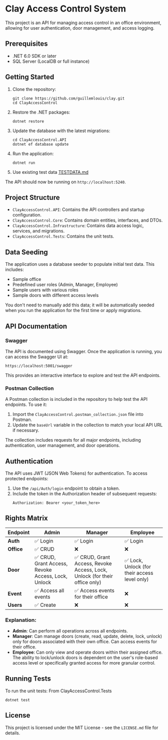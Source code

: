 # Clay Access Control System

This project is an API for managing access control in an office environment, allowing for user authentication, door management, and access logging.

## Prerequisites

- .NET 6.0 SDK or later
- SQL Server (LocalDB or full instance)

## Getting Started

1. Clone the repository:
   ```
   git clone https://github.com/guillemlouis/clay.git
   cd ClayAccessControl
   ```

2. Restore the .NET packages:
   ```
   dotnet restore
   ```

3. Update the database with the latest migrations:
   ```
   cd ClayAccessControl.API
   dotnet ef database update
   ```

4. Run the application:
   ```
   dotnet run
   ```
5. Use existing test data [TESTDATA.md](TESTDATA.md)

The API should now be running on `http://localhost:5240`.

## Project Structure

- `ClayAccessControl.API`: Contains the API controllers and startup configuration.
- `ClayAccessControl.Core`: Contains domain entities, interfaces, and DTOs.
- `ClayAccessControl.Infrastructure`: Contains data access logic, services, and migrations.
- `ClayAccessControl.Tests`: Contains the unit tests.

## Data Seeding

The application uses a database seeder to populate initial test data. This includes:

- Sample office
- Predefined user roles (Admin, Manager, Employee)
- Sample users with various roles
- Sample doors with different access levels

You don't need to manually add this data; it will be automatically seeded when you run the application for the first time or apply migrations.

## API Documentation

### Swagger

The API is documented using Swagger. Once the application is running, you can access the Swagger UI at:

```
https://localhost:5001/swagger
```

This provides an interactive interface to explore and test the API endpoints.

### Postman Collection

A Postman collection is included in the repository to help test the API endpoints. To use it:

1. Import the `ClayAccessControl.postman_collection.json` file into Postman.
2. Update the `baseUrl` variable in the collection to match your local API URL if necessary.

The collection includes requests for all major endpoints, including authentication, user management, and door operations.

## Authentication

The API uses JWT (JSON Web Tokens) for authentication. To access protected endpoints:

1. Use the `/api/Auth/login` endpoint to obtain a token.
2. Include the token in the Authorization header of subsequent requests:
   ```
   Authorization: Bearer <your_token_here>
   ```
## Rights Matrix

| Endpoint                            | Admin | Manager | Employee |
|-------------------------------------|-------|---------|----------|
| **Auth**                            | ✅ Login | ✅ Login | ✅ Login  |
| **Office**                          | ✅ CRUD | ❌ | ❌ |
| **Door**                            | ✅ CRUD, Grant Access, Revoke Access, Lock, Unlock | ✅ CRUD, Grant Access, Revoke Access, Lock, Unlock (for their office only) | ✅ Lock, Unlock (for their access level only) |
| **Event**                           | ✅ Access all events | ✅ Access events for their office | ❌ |
| **Users**          | ✅ Create | ❌ | ❌ |

### Explanation:

- **Admin**: Can perform all operations across all endpoints.
- **Manager**: Can manage doors (create, read, update, delete, lock, unlock) only for doors associated with their own office. Can access events for their office.
- **Employee**: Can only view and operate doors within their assigned office. The ability to lock/unlock doors is dependent on the user's role-based access level or specifically granted access for more granular control.

## Running Tests

To run the unit tests:
From ClayAccessControl.Tests

```
dotnet test
```

## License

This project is licensed under the MIT License - see the `LICENSE.md` file for details.
